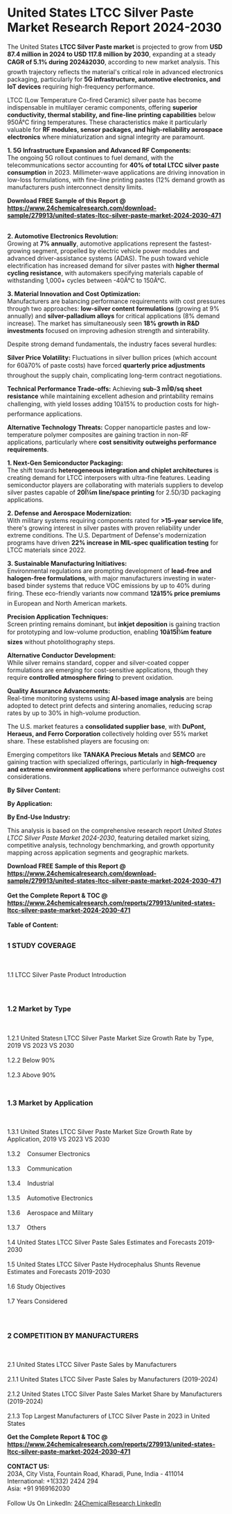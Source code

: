 <h1>United States LTCC Silver Paste Market Research Report 2024-2030</h1><p>The United States <strong>LTCC Silver Paste market</strong> is projected to grow from <strong>USD 87.4 million in 2024 to USD 117.8 million by 2030</strong>, expanding at a steady <strong>CAGR of 5.1% during 2024â2030</strong>, according to new market analysis. This growth trajectory reflects the material's critical role in advanced electronics packaging, particularly for <strong>5G infrastructure, automotive electronics, and IoT devices</strong> requiring high-frequency performance.</p><p>LTCC (Low Temperature Co-fired Ceramic) silver paste has become indispensable in multilayer ceramic components, offering <strong>superior conductivity, thermal stability, and fine-line printing capabilities</strong> below 950Â°C firing temperatures. These characteristics make it particularly valuable for <strong>RF modules, sensor packages, and high-reliability aerospace electronics</strong> where miniaturization and signal integrity are paramount.</p><p><strong>1. 5G Infrastructure Expansion and Advanced RF Components:</strong><br>
The ongoing 5G rollout continues to fuel demand, with the telecommunications sector accounting for <strong>40% of total LTCC silver paste consumption</strong> in 2023. Millimeter-wave applications are driving innovation in low-loss formulations, with fine-line printing pastes (12% demand growth as manufacturers push interconnect density limits.</p><div><b>Download FREE Sample of this Report @ 
            <a href="https://www.24chemicalresearch.com/download-sample/279913/united-states-ltcc-silver-paste-market-2024-2030-471">
            https://www.24chemicalresearch.com/download-sample/279913/united-states-ltcc-silver-paste-market-2024-2030-471</a></b></div><br><p><strong>2. Automotive Electronics Revolution:</strong><br>
Growing at <strong>7% annually</strong>, automotive applications represent the fastest-growing segment, propelled by electric vehicle power modules and advanced driver-assistance systems (ADAS). The push toward vehicle electrification has increased demand for silver pastes with <strong>higher thermal cycling resistance</strong>, with automakers specifying materials capable of withstanding 1,000+ cycles between -40Â°C to 150Â°C.</p><p><strong>3. Material Innovation and Cost Optimization:</strong><br>
Manufacturers are balancing performance requirements with cost pressures through two approaches: <strong>low-silver content formulations</strong> (growing at 9% annually) and <strong>silver-palladium alloys</strong> for critical applications (8% demand increase). The market has simultaneously seen <strong>18% growth in R&amp;D investments</strong> focused on improving adhesion strength and sinterability.</p><p>Despite strong demand fundamentals, the industry faces several hurdles:</p><p><strong>Silver Price Volatility:</strong> Fluctuations in silver bullion prices (which account for 60â70% of paste costs) have forced <strong>quarterly price adjustments</strong> throughout the supply chain, complicating long-term contract negotiations.</p><p><strong>Technical Performance Trade-offs:</strong> Achieving <strong>sub-3 mÎ©/sq sheet resistance</strong> while maintaining excellent adhesion and printability remains challenging, with yield losses adding 10â15% to production costs for high-performance applications.</p><p><strong>Alternative Technology Threats:</strong> Copper nanoparticle pastes and low-temperature polymer composites are gaining traction in non-RF applications, particularly where <strong>cost sensitivity outweighs performance requirements</strong>.</p><p><strong>1. Next-Gen Semiconductor Packaging:</strong><br>
The shift towards <strong>heterogeneous integration and chiplet architectures</strong> is creating demand for LTCC interposers with ultra-fine features. Leading semiconductor players are collaborating with materials suppliers to develop silver pastes capable of <strong>20Î¼m line/space printing</strong> for 2.5D/3D packaging applications.</p><p><strong>2. Defense and Aerospace Modernization:</strong><br>
With military systems requiring components rated for <strong>&gt;15-year service life</strong>, there's growing interest in silver pastes with proven reliability under extreme conditions. The U.S. Department of Defense's modernization programs have driven <strong>22% increase in MIL-spec qualification testing</strong> for LTCC materials since 2022.</p><p><strong>3. Sustainable Manufacturing Initiatives:</strong><br>
Environmental regulations are prompting development of <strong>lead-free and halogen-free formulations</strong>, with major manufacturers investing in water-based binder systems that reduce VOC emissions by up to 40% during firing. These eco-friendly variants now command <strong>12â15% price premiums</strong> in European and North American markets.</p><p><strong>Precision Application Techniques:</strong><br>
    Screen printing remains dominant, but <strong>inkjet deposition</strong> is gaining traction for prototyping and low-volume production, enabling <strong>10â15Î¼m feature sizes</strong> without photolithography steps.</p><p><strong>Alternative Conductor Development:</strong><br>
    While silver remains standard, copper and silver-coated copper formulations are emerging for cost-sensitive applications, though they require <strong>controlled atmosphere firing</strong> to prevent oxidation.</p><p><strong>Quality Assurance Advancements:</strong><br>
    Real-time monitoring systems using <strong>AI-based image analysis</strong> are being adopted to detect print defects and sintering anomalies, reducing scrap rates by up to 30% in high-volume production.</p><p>The U.S. market features a <strong>consolidated supplier base</strong>, with <strong>DuPont, Heraeus, and Ferro Corporation</strong> collectively holding over 55% market share. These established players are focusing on:</p><p>Emerging competitors like <strong>TANAKA Precious Metals</strong> and <strong>SEMCO</strong> are gaining traction with specialized offerings, particularly in <strong>high-frequency and extreme environment applications</strong> where performance outweighs cost considerations.</p><p><strong>By Silver Content:</strong></p><p><strong>By Application:</strong></p><p><strong>By End-Use Industry:</strong></p><p>This analysis is based on the comprehensive research report <em>United States LTCC Silver Paste Market 2024-2030</em>, featuring detailed market sizing, competitive analysis, technology benchmarking, and growth opportunity mapping across application segments and geographic markets.</p><div><b>Download FREE Sample of this Report @ 
            <a href="https://www.24chemicalresearch.com/download-sample/279913/united-states-ltcc-silver-paste-market-2024-2030-471">
            https://www.24chemicalresearch.com/download-sample/279913/united-states-ltcc-silver-paste-market-2024-2030-471</a></b></div><br><div><b>Get the Complete Report & TOC @ 
            <a href="https://www.24chemicalresearch.com/reports/279913/united-states-ltcc-silver-paste-market-2024-2030-471">
            https://www.24chemicalresearch.com/reports/279913/united-states-ltcc-silver-paste-market-2024-2030-471</a></b></div><br>
            <b>Table of Content:</b><p><h2><span style="font-size:16px"><strong>1 STUDY COVERAGE</strong></span></h2><br />
<p>1.1 LTCC Silver Paste Product Introduction</p><br />
<h2><span style="font-size:16px"><strong>1.2 Market by Type</strong></span></h2><br />
<p>1.2.1 United Statesn LTCC Silver Paste Market Size Growth Rate by Type, 2019 VS 2023 VS 2030<br /><br />
1.2.2 Below 90%&nbsp;&nbsp; &nbsp;<br /><br />
1.2.3 Above 90%<br /><br />
<h2><span style="font-size:16px"><strong>1.3 Market by Application</strong></span></h2><br />
<p>1.3.1 United States LTCC Silver Paste Market Size Growth Rate by Application, 2019 VS 2023 VS 2030<br /><br />
1.3.2&nbsp;&nbsp; &nbsp;Consumer Electronics<br /><br />
1.3.3&nbsp;&nbsp; &nbsp;Communication<br /><br />
1.3.4&nbsp;&nbsp; &nbsp;Industrial<br /><br />
1.3.5&nbsp;&nbsp; &nbsp;Automotive Electronics<br /><br />
1.3.6&nbsp;&nbsp; &nbsp;Aerospace and Military<br /><br />
1.3.7&nbsp;&nbsp; &nbsp;Others<br /><br />
1.4 United States LTCC Silver Paste Sales Estimates and Forecasts 2019-2030<br /><br />
1.5 United States LTCC Silver Paste Hydrocephalus Shunts Revenue Estimates and Forecasts 2019-2030<br /><br />
1.6 Study Objectives<br /><br />
1.7 Years Considered</p><br />
<h2><span style="font-size:16px"><strong>2 COMPETITION BY MANUFACTURERS</strong></span></h2><br />
<p>2.1 United States LTCC Silver Paste Sales by Manufacturers<br /><br />
2.1.1 United States LTCC Silver Paste Sales by Manufacturers (2019-2024)<br /><br />
2.1.2 United States LTCC Silver Paste Sales Market Share by Manufacturers (2019-2024)<br /><br />
2.1.3 Top Largest Manufacturers of LTCC Silver Paste in 2023 in United States<b</p><div><b>Get the Complete Report & TOC @ 
            <a href="https://www.24chemicalresearch.com/reports/279913/united-states-ltcc-silver-paste-market-2024-2030-471">
            https://www.24chemicalresearch.com/reports/279913/united-states-ltcc-silver-paste-market-2024-2030-471</a></b></div><br><b>CONTACT US:</b><br>
            203A, City Vista, Fountain Road, Kharadi, Pune, India - 411014<br>
            International: +1(332) 2424 294<br>
            Asia: +91 9169162030 <br><br>
            Follow Us On LinkedIn: <a href="https://www.linkedin.com/company/24chemicalresearch/">24ChemicalResearch LinkedIn</a>